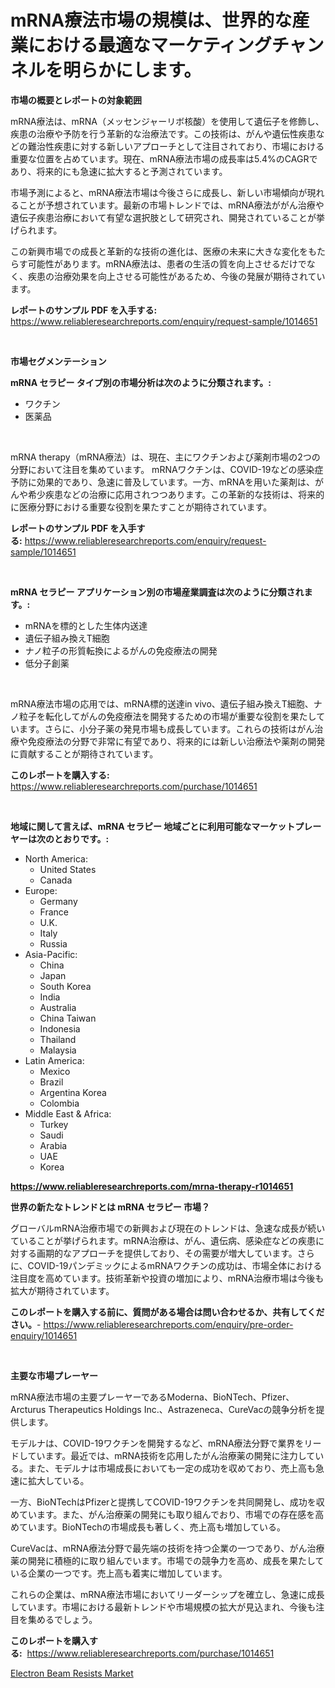 <p><h1>mRNA療法市場の規模は、世界的な産業における最適なマーケティングチャンネルを明らかにします。</h1></p><p><strong>市場の概要とレポートの対象範囲</strong></p>
<p><p>mRNA療法は、mRNA（メッセンジャーリボ核酸）を使用して遺伝子を修飾し、疾患の治療や予防を行う革新的な治療法です。この技術は、がんや遺伝性疾患などの難治性疾患に対する新しいアプローチとして注目されており、市場における重要な位置を占めています。現在、mRNA療法市場の成長率は5.4%のCAGRであり、将来的にも急速に拡大すると予測されています。</p><p>市場予測によると、mRNA療法市場は今後さらに成長し、新しい市場傾向が現れることが予想されています。最新の市場トレンドでは、mRNA療法ががん治療や遺伝子疾患治療において有望な選択肢として研究され、開発されていることが挙げられます。</p><p>この新興市場での成長と革新的な技術の進化は、医療の未来に大きな変化をもたらす可能性があります。mRNA療法は、患者の生活の質を向上させるだけでなく、疾患の治療効果を向上させる可能性があるため、今後の発展が期待されています。</p></p>
<p><strong>レポートのサンプル PDF を入手する:</strong> <a href="https://www.reliableresearchreports.com/enquiry/request-sample/1014651">https://www.reliableresearchreports.com/enquiry/request-sample/1014651</a></p>
<p>&nbsp;</p>
<p><strong>市場セグメンテーション</strong></p>
<p><strong>mRNA セラピー タイプ別の市場分析は次のように分類されます。:</strong></p>
<p><ul><li>ワクチン</li><li>医薬品</li></ul></p>
<p>&nbsp;</p>
<p><p>mRNA therapy（mRNA療法）は、現在、主にワクチンおよび薬剤市場の2つの分野において注目を集めています。 mRNAワクチンは、COVID-19などの感染症予防に効果的であり、急速に普及しています。一方、mRNAを用いた薬剤は、がんや希少疾患などの治療に応用されつつあります。この革新的な技術は、将来的に医療分野における重要な役割を果たすことが期待されています。</p></p>
<p><strong>レポートのサンプル PDF を入手する:</strong>&nbsp;<a href="https://www.reliableresearchreports.com/enquiry/request-sample/1014651">https://www.reliableresearchreports.com/enquiry/request-sample/1014651</a></p>
<p>&nbsp;</p>
<p><strong> mRNA セラピー アプリケーション別の市場産業調査は次のように分類されます。:</strong></p>
<p><ul><li>mRNAを標的とした生体内送達</li><li>遺伝子組み換えT細胞</li><li>ナノ粒子の形質転換によるがんの免疫療法の開発</li><li>低分子創薬</li></ul></p>
<p>&nbsp;</p>
<p><p>mRNA療法市場の応用では、mRNA標的送達in vivo、遺伝子組み換えT細胞、ナノ粒子を転化してがんの免疫療法を開発するための市場が重要な役割を果たしています。さらに、小分子薬の発見市場も成長しています。これらの技術はがん治療や免疫療法の分野で非常に有望であり、将来的には新しい治療法や薬剤の開発に貢献することが期待されています。</p></p>
<p><strong>このレポートを購入する:</strong>&nbsp; <a href="https://www.reliableresearchreports.com/purchase/1014651">https://www.reliableresearchreports.com/purchase/1014651</a></p>
<p>&nbsp;</p>
<p><strong>地域に関して言えば、mRNA セラピー 地域ごとに利用可能なマーケットプレーヤーは次のとおりです。:</strong></p>
<p><ul>
    <li>
        North America:
        <ul>
            <li>United States</li>
            <li>Canada</li>
        </ul>
    </li>
    <li>
        Europe:
        <ul>
            <li>Germany</li>
            <li>France</li>
            <li>U.K.</li>
            <li>Italy</li>
            <li>Russia</li>
        </ul>
    </li>
    <li>
        Asia-Pacific:
        <ul>
            <li>China</li>
            <li>Japan</li>
            <li>South Korea</li>
            <li>India</li>
            <li>Australia</li>
            <li>China Taiwan</li>
            <li>Indonesia</li>
            <li>Thailand</li>
            <li>Malaysia</li>
        </ul>
    </li>
    <li>
        Latin America:
        <ul>
            <li>Mexico</li>
            <li>Brazil</li>
            <li>Argentina Korea</li>
            <li>Colombia</li>
        </ul>
    </li>
    <li>
        Middle East & Africa:
        <ul>
            <li>Turkey</li>
            <li>Saudi</li>
            <li>Arabia</li>
            <li>UAE</li>
            <li>Korea</li>
        </ul>
    </li>
    </ul></p>
<p><strong><a href="https://www.reliableresearchreports.com/mrna-therapy-r1014651">https://www.reliableresearchreports.com/mrna-therapy-r1014651</a></strong>&nbsp;</p>
<p><strong>世界の新たなトレンドとは mRNA セラピー 市場？</strong></p>
<p><p>グローバルmRNA治療市場での新興および現在のトレンドは、急速な成長が続いていることが挙げられます。mRNA治療は、がん、遺伝病、感染症などの疾患に対する画期的なアプローチを提供しており、その需要が増大しています。さらに、COVID-19パンデミックによるmRNAワクチンの成功は、市場全体における注目度を高めています。技術革新や投資の増加により、mRNA治療市場は今後も拡大が期待されています。</p></p>
<p><strong>このレポートを購入する前に、質問がある場合は問い合わせるか、共有してください。</strong>- <a href="https://www.reliableresearchreports.com/enquiry/pre-order-enquiry/1014651">https://www.reliableresearchreports.com/enquiry/pre-order-enquiry/1014651</a></p>
<p>&nbsp;</p>
<p><strong>主要な市場プレーヤー</strong></p>
<p><p>mRNA療法市場の主要プレーヤーであるModerna、BioNTech、Pfizer、Arcturus Therapeutics Holdings Inc.、Astrazeneca、CureVacの競争分析を提供します。 </p><p>モデルナは、COVID-19ワクチンを開発するなど、mRNA療法分野で業界をリードしています。最近では、mRNA技術を応用したがん治療薬の開発に注力している。また、モデルナは市場成長においても一定の成功を収めており、売上高も急速に拡大している。</p><p>一方、BioNTechはPfizerと提携してCOVID-19ワクチンを共同開発し、成功を収めています。また、がん治療薬の開発にも取り組んでおり、市場での存在感を高めています。BioNTechの市場成長も著しく、売上高も増加している。</p><p>CureVacは、mRNA療法分野で最先端の技術を持つ企業の一つであり、がん治療薬の開発に積極的に取り組んでいます。市場での競争力を高め、成長を果たしている企業の一つです。売上高も着実に増加しています。</p><p>これらの企業は、mRNA療法市場においてリーダーシップを確立し、急速に成長しています。市場における最新トレンドや市場規模の拡大が見込まれ、今後も注目を集めるでしょう。</p></p>
<p><strong>このレポートを購入する:</strong>&nbsp;&nbsp;<a href="https://www.reliableresearchreports.com/purchase/1014651">https://www.reliableresearchreports.com/purchase/1014651</a></p>
<p><p><a href="https://glittery-fuchsia-86a.notion.site/Electron-Beam-Resists-Market-Insights-into-Market-CAGR-Market-Trends-and-Growth-Strategies-4b60d08e7b974c379ab2b20971b434a4">Electron Beam Resists Market</a></p></p>